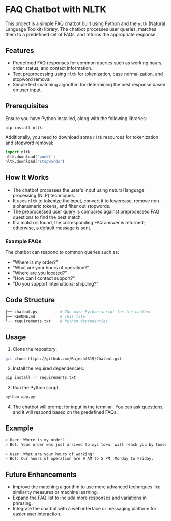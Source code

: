 
# FAQ Chatbot with NLTK

This project is a simple FAQ chatbot built using Python and the `nltk` (Natural Language Toolkit) library. The chatbot processes user queries, matches them to a predefined set of FAQs, and returns the appropriate response.

## Features

- Predefined FAQ responses for common queries such as working hours, order status, and contact information.
- Text preprocessing using `nltk` for tokenization, case normalization, and stopword removal.
- Simple text-matching algorithm for determining the best response based on user input.

## Prerequisites

Ensure you have Python installed, along with the following libraries:

```bash
pip install nltk
```

Additionally, you need to download some `nltk` resources for tokenization and stopword removal:

```python
import nltk
nltk.download('punkt')
nltk.download('stopwords')
```

## How It Works

- The chatbot processes the user's input using natural language processing (NLP) techniques.
- It uses `nltk` to tokenize the input, convert it to lowercase, remove non-alphanumeric tokens, and filter out stopwords.
- The preprocessed user query is compared against preprocessed FAQ questions to find the best match.
- If a match is found, the corresponding FAQ answer is returned; otherwise, a default message is sent.

### Example FAQs

The chatbot can respond to common queries such as:

- "Where is my order?"
- "What are your hours of operation?"
- "Where are you located?"
- "How can I contact support?"
- "Do you support international shipping?"

## Code Structure

```bash
├── chatbot.py          # The main Python script for the chatbot
├── README.md           # This file
└── requirements.txt    # Python dependencies
```

## Usage

1. Clone the repository:

```bash
git clone https://github.com/Rajesh4619/Chatbot.git
```

2. Install the required dependencies:

```bash
pip install -r requirements.txt
```

3. Run the Python script:

```bash
python app.py
```

4. The chatbot will prompt for input in the terminal. You can ask questions, and it will respond based on the predefined FAQs.

## Example

```bash
> User: Where is my order?
> Bot: Your order was just arrived to xyz town, will reach you by tomorrow evening.

> User: What are your hours of working?
> Bot: Our hours of operation are 9 AM to 5 PM, Monday to Friday.
```

## Future Enhancements

- Improve the matching algorithm to use more advanced techniques like similarity measures or machine learning.
- Expand the FAQ list to include more responses and variations in phrasing.
- Integrate the chatbot with a web interface or messaging platform for easier user interaction.

